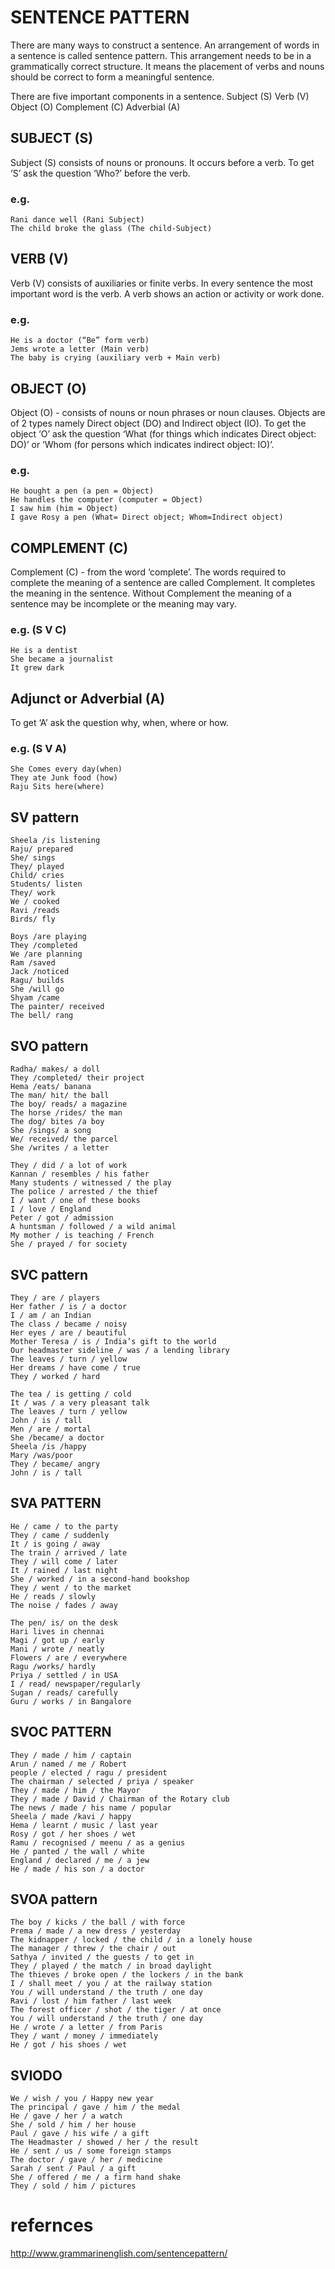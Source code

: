 # SENTENCE PATTERN 
There are many ways to construct a sentence. An arrangement of words in a sentence is called sentence pattern. 
This arrangement needs to be in a grammatically correct structure. It means the placement of verbs and nouns should be correct to form a meaningful sentence.

There are five important components in a sentence.
Subject (S)
Verb (V)
Object (O)
Complement (C)
Adverbial (A)

## SUBJECT (S)
Subject (S) consists of nouns or pronouns. It occurs before a verb. To get ‘S’ ask the question ‘Who?’ before the verb.

### e.g.
```
Rani dance well (Rani Subject)
The child broke the glass (The child-Subject)
```
## VERB (V)
Verb (V) consists of auxiliaries or finite verbs. In every sentence the most important word is the verb. A verb shows an
action or activity or work done.
### e.g.
```
He is a doctor (“Be” form verb)
Jems wrote a letter (Main verb)
The baby is crying (auxiliary verb + Main verb)
```
## OBJECT (O)
Object (O) - consists of nouns or noun phrases or noun clauses. Objects are of 2 types namely Direct object (DO) and Indirect object (IO).
To get the object ‘O’ ask the question ‘What (for things which indicates Direct object: DO)’ or ‘Whom (for persons which indicates indirect object: IO)’.
### e.g.
```
He bought a pen (a pen = Object)
He handles the computer (computer = Object)
I saw him (him = Object)
I gave Rosy a pen (What= Direct object; Whom=Indirect object)
```
## COMPLEMENT (C)
Complement (C) - from the word ‘complete’. The words required to complete the meaning of a sentence are called Complement. It completes the meaning in the
sentence. Without Complement the meaning of a sentence may be incomplete or the meaning may vary.
### e.g. (S V C)
```
He is a dentist
She became a journalist
It grew dark
```

## Adjunct or Adverbial (A)
To get ‘A’ ask the question why, when, where or how.
### e.g. (S V A)
```
She Comes every day(when)
They ate Junk food (how)
Raju Sits here(where)
```

## SV pattern

```
Sheela /is listening
Raju/ prepared
She/ sings
They/ played
Child/ cries
Students/ listen
They/ work
We / cooked
Ravi /reads
Birds/ fly
```

```
Boys /are playing
They /completed
We /are planning
Ram /saved
Jack /noticed
Ragu/ builds
She /will go
Shyam /came
The painter/ received
The bell/ rang
```

## SVO pattern
```
Radha/ makes/ a doll
They /completed/ their project
Hema /eats/ banana
The man/ hit/ the ball
The boy/ reads/ a magazine
The horse /rides/ the man
The dog/ bites /a boy
She /sings/ a song
We/ received/ the parcel
She /writes / a letter
```
```
They / did / a lot of work
Kannan / resembles / his father
Many students / witnessed / the play
The police / arrested / the thief
I / want / one of these books
I / love / England
Peter / got / admission
A huntsman / followed / a wild animal
My mother / is teaching / French
She / prayed / for society
```

## SVC pattern
```
They / are / players
Her father / is / a doctor
I / am / an Indian
The class / became / noisy
Her eyes / are / beautiful
Mother Teresa / is / India’s gift to the world
Our headmaster sideline / was / a lending library
The leaves / turn / yellow
Her dreams / have come / true
They / worked / hard
```

```
The tea / is getting / cold
It / was / a very pleasant talk
The leaves / turn / yellow
John / is / tall
Men / are / mortal
She /became/ a doctor
Sheela /is /happy
Mary /was/poor
They / became/ angry
John / is / tall
```

## SVA PATTERN
```
He / came / to the party
They / came / suddenly
It / is going / away
The train / arrived / late
They / will come / later
It / rained / last night
She / worked / in a second-hand bookshop
They / went / to the market
He / reads / slowly
The noise / fades / away
```

```
The pen/ is/ on the desk
Hari lives in chennai
Magi / got up / early
Mani / wrote / neatly
Flowers / are / everywhere
Ragu /works/ hardly
Priya / settled / in USA
I / read/ newspaper/regularly
Sugan / reads/ carefully
Guru / works / in Bangalore
```
## SVOC PATTERN
```
They / made / him / captain
Arun / named / me / Robert
people / elected / ragu / president
The chairman / selected / priya / speaker
They / made / him / the Mayor
They / made / David / Chairman of the Rotary club
The news / made / his name / popular
Sheela / made /kavi / happy
Hema / learnt / music / last year
Rosy / got / her shoes / wet
Ramu / recognised / meenu / as a genius
He / panted / the wall / white
England / declared / me / a jew
He / made / his son / a doctor
```

## SVOA pattern
```
The boy / kicks / the ball / with force
Prema / made / a new dress / yesterday
The kidnapper / locked / the child / in a lonely house
The manager / threw / the chair / out
Sathya / invited / the guests / to get in
They / played / the match / in broad daylight
The thieves / broke open / the lockers / in the bank
I / shall meet / you / at the railway station
You / will understand / the truth / one day
Ravi / lost / him father / last week
The forest officer / shot / the tiger / at once
You / will understand / the truth / one day
He / wrote / a letter / from Paris
They / want / money / immediately
He / got / his shoes / wet
```

## SVIODO
```
We / wish / you / Happy new year
The principal / gave / him / the medal
He / gave / her / a watch
She / sold / him / her house
Paul / gave / his wife / a gift
The Headmaster / showed / her / the result
He / sent / us / some foreign stamps
The doctor / gave / her / medicine
Sarah / sent / Paul / a gift
She / offered / me / a firm hand shake
They / sold / him / pictures
```

# refernces
http://www.grammarinenglish.com/sentencepattern/
